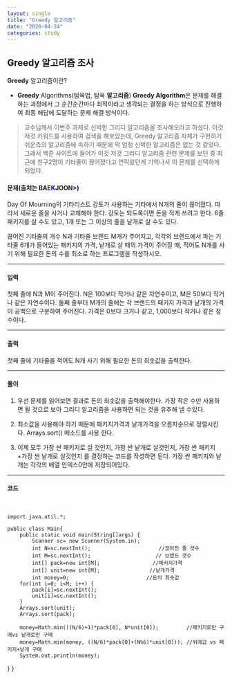 ```yaml
---
layout: single
title: "Greedy 알고리즘"
date: "2020-04-24"
categories: study
---
```


## Greedy 알고리즘 조사

**Greedy** 알고리즘이란?

- **Greedy** Algorithms(탐욕법, 탐욕 **알고리즘**) **Greedy Algorithm**은 문제를 해결하는 과정에서 그 순간순간마다 최적이라고 생각되는 결정을 하는 방식으로 진행하여 최종 해답에 도달하는 문제 해결 방식이다.

> 교수님께서 이번주 과제로 신박한 그리디 알고리즘을 조사해오라고 하셨다.  이것저것 키워드를 사용하여 검색을 해보았는데, Greedy 알고리즘 자체가 구현하기 쉬운측의 알고리즘에 속하기 때문에 막 엄청 신박한 알고리즘은 없는 것 같았다. 그래서 백준 사이트에 들어가 이것 저것 그리디 알고리즘 관련 문제를 보던 중 최근에 친구2명이 기타줄이 끊어졌다고 연락왔던게 기억나서 이 문제를 선택하게 되었다.

#### **문제(출처는 BAE<font color="blue">K</font>JOON<font color="blue">></font>)**

Day Of Mourning의 기타리스트 강토가 사용하는 기타에서 N개의 줄이 끊어졌다. 따라서 새로운 줄을 사거나 교체해야 한다. 강토는 되도록이면 돈을 적게 쓰려고 한다. 6줄 패키지를 살 수도 있고, 1개 또는 그 이상의 줄을 낱개로 살 수도 있다.

끊어진 기타줄의 개수 N과 기타줄 브랜드 M개가 주어지고, 각각의 브랜드에서 파는 기타줄 6개가 들어있는 패키지의 가격, 낱개로 살 때의 가격이 주어질 때, 적어도 N개를 사기 위해 필요한 돈의 수를 최소로 하는 프로그램을 작성하시오.

---

#### **입력**

첫째 줄에 N과 M이 주어진다. N은 100보다 작거나 같은 자연수이고, M은 50보다 작거나 같은 자연수이다. 둘째 줄부터 M개의 줄에는 각 브랜드의 패키지 가격과 낱개의 가격이 공백으로 구분하여 주어진다. 가격은 0보다 크거나 같고, 1,000보다 작거나 같은 정수이다.

---

#### **출력**

첫째 줄에 기타줄을 적어도 N개 사기 위해 필요한 돈의 최솟값을 출력한다.

---

#### **풀이**

1. 우선 문제를 읽어보면 결과로 돈의 최솟값을 출력해야한다.  가장 작은 수만 사용하면 될 것으로 보아 그리디 알고리즘을 사용하면 되는 것을 유추해 낼 수있다.

2.  최소값을 사용해야 하기 때문에 패키지가격과 낱개가격을 오름차순으로 정렬시킨다. Arrays.sort() 메소드를 사용 한다.
3. 이제 모두 가장 싼 패키지로 살 것인지,  가장 싼 낱개로 살것인지, 가장 싼 패키지+가장 싼 낱개로 살것인지 를 결정하는 코드를 작성하면 된다. 가장 싼 패키지와 낱개는 각각의 배열 인덱스0안에 저장되어있다.

---

#### **코드**

​		

	import java.util.*;
	
	public class Main{
		public static void main(String[]args) {
			Scanner sc= new Scanner(System.in);
			int N=sc.nextInt();                      //끊어진 줄 갯수
			int M=sc.nextInt();                     // 브랜드 갯수
			int[] pack=new int[M];                 //패키지가격 
			int[] unit=new int[M];                //낱개가격
			int money=0;                         //돈의 최솟값
		for(int i=0; i<M; i++) {
			pack[i]=sc.nextInt();
			unit[i]=sc.nextInt();
		}
		Arrays.sort(unit);
		Arrays.sort(pack);
	
		money=Math.min(((N/6)+1)*pack[0], N*unit[0]);         //패키지로만 구매vs 낱개로만 구매
		money=Math.min(money, ((N/6)*pack[0]+(N%6)*unit[0])); //위에값 vs 패키지+낱개 구매
		System.out.println(money);
}
}